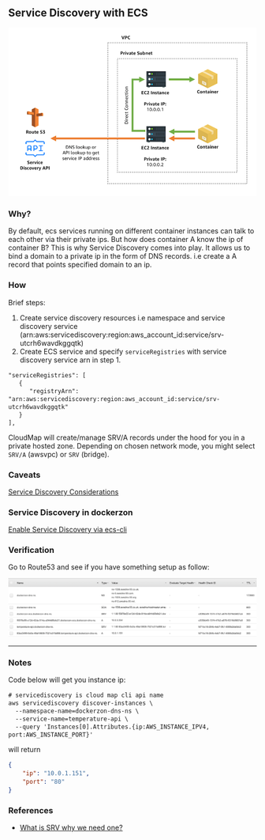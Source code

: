 ## Service Discovery with ECS

![service-discovery-arch](service-discovery-arch.png)

### Why?
By default, ecs services running on different container instances can talk to each other via their private ips. But how does container A know the ip of container B?
This is why Service Discovery comes into play. It allows us to bind a domain to a private ip in the form of DNS records. i.e create a A record that points specified domain to an ip.

### How

Brief steps:

1. Create service discovery resources i.e namespace and service discovery service (arn:aws:servicediscovery:region:aws_account_id:service/srv-utcrh6wavdkggqtk)
2. Create ECS service and specify `serviceRegistries` with service discovery service arn in step 1.
```
"serviceRegistries": [
   {
      "registryArn": "arn:aws:servicediscovery:region:aws_account_id:service/srv-utcrh6wavdkggqtk"
   }
],
```
CloudMap will create/manage SRV/A records under the hood for you in a private hosted zone. Depending on chosen network mode, you might select `SRV/A` (awsvpc)  or `SRV` (bridge).

### Caveats
[Service Discovery Considerations](https://docs.aws.amazon.com/AmazonECS/latest/developerguide/service-discovery.html)

### Service Discovery in dockerzon
[Enable Service Discovery via ecs-cli](https://docs.aws.amazon.com/AmazonECS/latest/developerguide/ecs-cli-tutorial-servicediscovery.html)

### Verification
Go to Route53 and see if you have something setup as follow:

![route53-private-dns](./service-discovery-route53.png)

---

### Notes
Code below will get you instance ip:

```shell
# servicediscovery is cloud map cli api name
aws servicediscovery discover-instances \
  --namespace-name=dockerzon-dns-ns \
  --service-name=temperature-api \
  --query 'Instances[0].Attributes.{ip:AWS_INSTANCE_IPV4, port:AWS_INSTANCE_PORT}'
```

will return

```json
{
    "ip": "10.0.1.151",
    "port": "80"
}
```

### References

- [What is SRV why we need one?]( )
